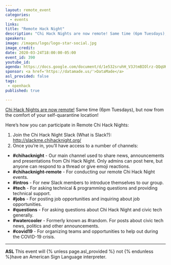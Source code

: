 ```yaml
---
layout: remote_event
categories:
  - events
links: 
title: "Remote Hack Night"
description: "Chi Hack Nights are now remote! Same time (6pm Tuesdays), but now from the comfort of your self-quarantine location! Join our Slack to participate in Remote Chi Hack Nights! We are also organizing teams to provide technincal assistance to people and groups during the COVID-19 outbreak."
speakers:
image: /images/logo/logo-star-social.jpg
image_credit:
date: 2020-03-24T18:00:00-05:00
event_id: 390
youtube_id: 
agenda: https://docs.google.com/document/d/1e532sruhH_V3JtmBIOlrz-QQqUKpmAKVvYqvAgOpKv4/edit?usp=sharing
sponsor: <a href='https://datamade.us/'>DataMade</a>
asl_provided: false
tags: 
 - openhack
published: true

---
```


[Chi Hack Nights are now remote!](/blog/2020/03/16/chi-hack-night-going-remote.html) Same time (6pm Tuesdays), but now from the comfort of your self-quarantine location!

Here’s how you can participate in Remote Chi Hack Nights:

1. Join the Chi Hack Night Slack (What is Slack?): http://slackme.chihacknight.org/
2. Once you’re in, you’ll have access to a number of channels:
 - **#chihacknight** - Our main channel used to share news, announcements and presentations from Chi Hack Night. Only admins can post here, but anyone can respond to a thread or give emoji reactions.
 - **#chihacknight-remote** - For conducting our remote Chi Hack Night events. 
 - **#intros** - For new Slack members to introduce themselves to our group.
 - **#tech** - For asking technical & programming questions and providing technical support.
 - **#jobs** - For posting job opportunities and inquiring about job opportunities.
 - **#questions** - For asking questions about Chi Hack Night and civic tech generally.
 - **#watercooler** - Formerly known as #random. For posts about civic tech news, politics and other announcements.
 - **#covid19** - For organizing teams and opportunities to help out during the COVID-19 crisis.

---

<!-- **RSVP required** Braintree now requires all attendees to [RSVP beforehand]({{site.rsvp_url}}) by 12:00 PM (noon). Walk-ins will not be allowed! -->

**ASL** This event will {% unless page.asl_provided %} not {% endunless %}have an American Sign Language interpreter.

<!-- **Food** Food and drinks will be provided. We encourage attendees to bring their own water bottles to reduce waste. -->
